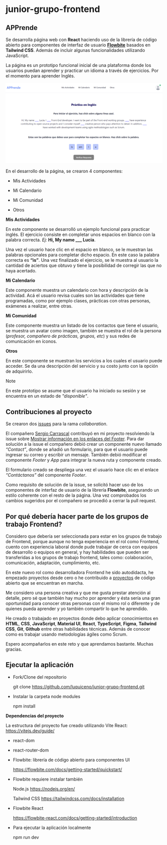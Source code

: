 # junior-grupo-frontend

 ## **APPrende**

 Se desarrolla página web con **React** haciendo uso de la librería de código abierto para componentes de interfaz de usuario [**Flowbite**](https://flowbite.com/docs/getting-started/quickstart/) basados en **Tailwind CSS**. Además de incluir algunas funcionalidades utilizando JavaScript.
 
 La página es un prototipo funcional inicial de una plataforma donde los usuarios puedan aprender y practicar un idioma a través de ejercicios. Por el momento para aprender Inglés.


 ![Pantallazo de la página principal donde se muestra un ejemplo de un ejercicio funcional](src/assets/appjunior.png)
 

 En el desarrollo de la página, se crearon 4 componentes:
 - Mis Actividades
 * Mi Calendario
 + Mi Comunidad
 - Otros

 **Mis Actividades** 
 
 En este componente se desarrolló un ejemplo funcional para practicar inglés. El ejercicio consiste en completar unos espacios en blanco con la palabra correcta. _Ej:_ **Hi, My name ___ Lucia**. 
 
 Una vez el usuario hace clic en el espacio en blanco, se le muestran las palabras opcionales para completar dicho espacio. En este caso la palabra correcta es **“is”**. Una vez finalizado el ejercicio, se le muestra al usuario la cantidad de aciertos que obtuvo y tiene la posibilidad de corregir las que no haya acertado.

 **Mi Calendario** 
 
 Este componente muestra un calendario con hora y descripción de la actividad. Acá el usuario revisa cuales son las actividades que tiene programadas, como por ejemplo clases, prácticas con otras personas, exámenes a realizar, entre otras.

 **Mi Comunidad** 
 
 Este componente muestra un listado de los contactos que tiene el usuario, se muestra un avatar como imagen, también se muestra el rol de la persona (_profesor, compañero de prácticas, grupos, etc_) y sus redes de comunicación en íconos.

 **Otros** 
 
 En este componente se muestran los servicios a los cuales el usuario puede acceder. Se da una descripción del servicio y su costo junto con la opción de adquirirlo.

 > [!NOTE]
 > En este prototipo se asume que el usuario ha iniciado su sesión y se encuentra en un estado de _"disponible"_.

 
## **Contribuciones al proyecto**

 Se crearon dos [issues](https://github.com/luquiceno/junior-grupo-frontend/issues) para la rama _collaboration_. 
 
 El compañero [Sergio Carrascal](https://github.com/scsanchez) contribuyó en mi proyecto resolviendo la issue sobre [Mostrar información en los enlaces del Footer](https://github.com/luquiceno/junior-grupo-frontend/pull/5).
 Para dar solución a la issue el compañero debió crear un componente nuevo llamado _“Contact”_, donde se añadió un formulario, para que el usuario puede ingresar su correo y escribir un mensaje. También debió modificar el componente _Footer_ y _App_ para integrar la nueva ruta y componente creado.
 
 El formulario creado se despliega una vez el usuario hace clic en el enlace _“Contáctanos”_ del componente _Footer_.
 
 Como requisito de solución de la issue, se solicitó hacer uso de los componentes de interfaz de usuario de la librería **Flowbite**, asegurando un estilo coherente con el resto de la página.
 Una vez comprobados los cambios sugeridos por el compañero se procedió a cerrar la pull request.


## **Por qué debería hacer parte de los grupos de trabajo Frontend?**

 Considero que debería ser seleccionada para estar en los grupos de trabajo de Frontend, porque aunque no tenga experiencia en el rol como Frontend, cuento con experiencia laboral donde pude trabajar de cerca con equipos de desarrollo o equipos en general, y hay habilidades que pueden ser transferidas a los grupos de trabajo frontend, tales como: colaboración, comunicación, adaptación, cumplimiento, etc. 
 
 En este nuevo rol como desarrolladora Frontend he sido autodidacta, he empezado proyectos desde cero o he contribuido a [proyectos](https://github.com/luquiceno/perfcompareBeta/commits?author=luquiceno) de código abierto que se encuentran en marcha. 
 
 Me considero una persona creativa y que me gusta prestar atención al detalle, pero sé que también hay mucho por aprender y ésta sería una gran oportunidad para conocer otras personas con el mismo rol o diferente y de quienes pueda aprender y yo también compartir lo que he aprendido.
 
 He creado o trabajado en proyectos donde debo aplicar conocimientos en **HTML**, **CSS**, **JavaScript**, **Material UI**, **React**, **TypeScript**, **Figma**, **Tailwind CSS**, **Git**, **Github** entre otras habilidades técnicas. Además de conocer como es trabajar usando metodologías ágiles como Scrum.
 
 Espero acompañarlos en este reto y que aprendamos bastante. Muchas gracias.


 ## **Ejecutar la aplicación**

 * Fork/Clone del repositorio
 
     git clone https://github.com/luquiceno/junior-grupo-frontend.git

 * Instalar la carpeta node modules

     npm install
 
 **Dependencias del proyecto**

 La estructura del proyecto fue creado utilizando Vite React: https://vitejs.dev/guide/

 *  react-dom
 *  react-router-dom
 *  Flowbite: librería de código abierto para componentes UI

    https://flowbite.com/docs/getting-started/quickstart/

 *  Flowbite requiere instalar también

    Node.js  https://nodejs.org/en/

    Tailwind CSS  https://tailwindcss.com/docs/installation

 *  Flowbite React

    https://flowbite-react.com/docs/getting-started/introduction


*   Para ejecutar la aplicación localmente

    npm run dev
